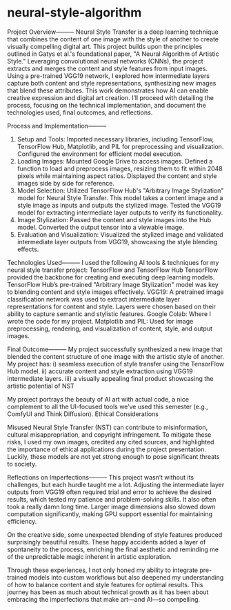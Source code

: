 # neural-style-algorithm

Project Overview———
Neural Style Transfer is a deep learning technique that combines the content of one image with the style of another to create visually compelling digital art. This project builds upon the principles outlined in Gatys et al.'s foundational paper, "A Neural Algorithm of Artistic Style." Leveraging convolutional neural networks (CNNs), the project extracts and merges the content and style features from input images.
Using a pre-trained VGG19 network, I explored how intermediate layers capture both content and style representations, synthesizing new images that blend these attributes. This work demonstrates how AI can enable creative expression and digital art creation.
I’ll proceed with detailing the process, focusing on the technical implementation, and document the technologies used, final outcomes, and reflections.

Process and Implementation———
1. Setup and Tools: Imported necessary libraries, including TensorFlow, TensorFlow Hub, Matplotlib, and PIL for preprocessing and visualization. Configured the environment for efficient model execution.
2. Loading Images:
Mounted Google Drive to access images.
Defined a function to load and preprocess images, resizing them to fit within 2048 pixels while maintaining aspect ratios.
Displayed the content and style images side by side for reference.
3. Model Selection:
Utilized TensorFlow Hub's "Arbitrary Image Stylization" model for Neural Style Transfer. This model takes a content image and a style image as inputs and outputs the stylized image.
Tested the VGG19 model for extracting intermediate layer outputs to verify its functionality.
4. Image Stylization:
Passed the content and style images into the Hub model.
Converted the output tensor into a viewable image.
5. Evaluation and Visualization: Visualized the stylized image and validated intermediate layer outputs from VGG19, showcasing the style blending effects.

Technologies Used———
I used the following AI tools & techniques for my neural style transfer project:
TensorFlow and TensorFlow Hub
TensorFlow provided the backbone for creating and executing deep learning models.
TensorFlow Hub’s pre-trained "Arbitrary Image Stylization" model was key to blending content and style images effectively.
VGG19: A pretrained image classification network was used to extract intermediate layer representations for content and style. Layers were chosen based on their ability to capture semantic and stylistic features.
Google Colab: Where I wrote the code for my project.
Matplotlib and PIL: Used for image preprocessing, rendering, and visualization of content, style, and output images.

Final Outcome———
My project successfully synthesized a new image that blended the content structure of one image with the artistic style of another. My project has:
i) seamless execution of style transfer using the TensorFlow Hub model.
ii) accurate content and style extraction using VGG19 intermediate layers.
iii) a visually appealing final product showcasing the artistic potential of NST

My project portrays the beauty of AI art with actual code, a nice complement to all the UI-focused tools we’ve used this semester (e.g., ComfyUI and Think Diffusion). 
Ethical Considerations

Misused Neural Style Transfer (NST) can contribute to misinformation, cultural misappropriation, and copyright infringement. To mitigate these risks, I used my own images, credited any cited sources, and highlighted the importance of ethical applications during the project presentation. Luckily, these models are not yet strong enough to pose significant threats to society. 

Reflections on Imperfections———
This project wasn’t without its challenges, but each hurdle taught me a lot. Adjusting the intermediate layer outputs from VGG19 often required trial and error to achieve the desired results, which tested my patience and problem-solving skills. It also often took a really damn long time. Larger image dimensions also slowed down computation significantly, making GPU support essential for maintaining efficiency.

On the creative side, some unexpected blending of style features produced surprisingly beautiful results. These happy accidents added a layer of spontaneity to the process, enriching the final aesthetic and reminding me of the unpredictable magic inherent in artistic exploration.

Through these experiences, I not only honed my ability to integrate pre-trained models into custom workflows but also deepened my understanding of how to balance content and style features for optimal results. This journey has been as much about technical growth as it has been about embracing the imperfections that make art—and AI—so compelling.
